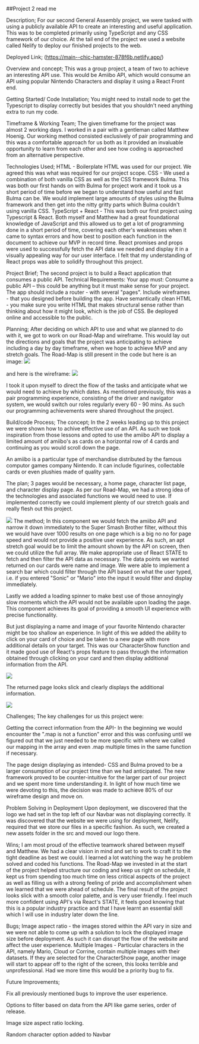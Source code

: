 ##Project 2 read me

Description; For our second General Assembly project, we were tasked with using a publicly available API to create an interesting and useful application. This was to be completed primarily using TypeScript and any CSS framework of our choice. At the tail end of the project we used a website called Nelify to deploy our finished projects to the web.

Deployed Link; (https://main--chic-hamster-878f6b.netlify.app/)

Overview and concept; This was a group project, a team of two to achieve an interesting API use. This would be Amiibo API, which would consume an API using popular Nintendo Characters and display it using a React Front end.

Getting Started/ Code Installation; You might need to install node to get the Typescript to display correctly but besides that you shouldn't need anything extra to run my code.

Timeframe & Working Team; The given timeframe for the project was almost 2 working days. I worked in a pair with a gentleman called Matthew Hoenig. Our working method consisted exclusively of pair programming and this was a comfortable approach for us both as it provided an invaluable opportunity to learn from each other and see how coding is approached from an alternative perspective.

Technologies Used; HTML - Boilerplate HTML was used for our project. We agreed this was what was required for our project scope. CSS - We used a combination of both vanilla CSS as well as the CSS framework Bulma. This was both our first hands on with Bulma for project work and it took us a short period of time before we began to understand how useful and fast Bulma can be. We would implement large amounts of styles using the Bulma framework and then get into the nitty gritty parts which Bulma couldn't using vanilla CSS. TypeScript + React - This was both our first project using Typescript & React. Both myself and Matthew had a great foundational knowledge of JavaScript and this allowed us to get a lot of programming done in a short period of time, covering each other's weaknesses when it came to syntax errors and how best to position each function in the document to achieve our MVP in record time. React promises and props were used to successfully fetch the API data we needed and display it in a visually appealing way for our user interface. I felt that my understanding of React props was able to solidify throughout this project.

Project Brief; The second project is to build a React application that consumes a public API.
Technical Requirements:
Your app must:
Consume a public API – this could be anything but it must make sense for your project.
The app should include a router - with several "pages".
Include wireframes - that you designed before building the app.
Have semantically clean HTML - you make sure you write HTML that makes structural sense rather than thinking about how it might look, which is the job of CSS.
Be deployed online and accessible to the public.


Planning; After deciding on which API to use and what we planned to do with it, we got to work on our Road-Map and wireframe. This would lay out the directions and goals that the project was anticipating to achieve including a day by day timeframe, when we hope to achieve MVP and any stretch goals. The Road-Map is still present in the code but here is an image:
<img src="./src/readImages/roadMap.png">

and here is the wireframe:
<img src="./src/readImages/wireFrame.png">

I took it upon myself to direct the flow of the tasks and anticipate what we would need to achieve by which dates. As mentioned previously, this was a pair programming experience, consisting of the driver and navigator system, we would switch our roles regularly every 60 - 90 mins. As such our programming achievements were shared throughout the project.

Build/code Process; 
The concept; 
In the 2 weeks leading up to this project we were shown how to achive effective use of an API. As such we took inspiration from those lessons and opted to use the amiibo API to display a limited amount of amiibo's as cards on a horizontal row of 4 cards and continuing as you would scroll down the page.

An amiibo is a particular type of merchandise distributed by the famous computor games company Nintendo. It can include figurines, collectable cards or even plushies made of quality yarn.

The plan;
3 pages would be necessary, a home page, character list page, and character display page. As per our Road-Map, we had a strong idea of the technologies and associated functions we would need to use. If implemented correctly we could implement plenty of our stretch goals and really flesh out this project.


<img src="./src/readImages/characterList.png">
The method;
In this component we would fetch the amiibo API and narrow it down immediately to the Super Smash Brother filter, without this we would have over 1000 results on one page which is a big no no for page speed and would not provide a positive user experience. As such, an apt stretch goal would be to limit the amount shown by the API on screen, then we could utilize the full array.
We make appropriate use of React STATE to fetch and then filter the API data as necessary. The data points we wanted returned on our cards were name and image. We were able to implement a search bar which could filter through the API based on what the user typed, i.e. if you entered "Sonic" or "Mario" into the input it would filter and display immediately.

Lastly we added a loading spinner to make best use of those annoyingly slow moments which the API would not be available upon loading the page. This component achieves its goal of providing a smooth UI experience with precise functionality.

But just displaying a name and image of your favorite Nintendo character might be too shallow an experience. In light of this we added the ability to click on your card of choice and be taken to a new page with more additional details on your target. This was our CharacterShow function and it made good use of React's props feature to pass through the information obtained through clicking on your card and then display additional information from the API.

<img src="./src/readImages/propsAndFetch.png">

The returned page looks slick and clearly displays the additional information.

<img src="./src/readImages/liveCharaCard.png">

Challenges; The key challenges for us this project were:

Getting the correct information from the API- In the beginning we would encounter the ".map is not a function" error and this was confusing until we figured out that we just needed to be more specific with where we called our mapping in the array and even .map multiple times in the same function if necessary.

The page design displaying as intended- CSS and Bulma proved to be a larger consumption of our project time than we had anticipated. The new framework proved to be counter-intuitive for the larger part of our project and we spent more time understanding it. In light of how much time we were devoting to this, the decision was made to achieve 80% of our wireframe design and move on.

Problem Solving in Deployment Upon deployment, we discovered that the logo we had set in the top left of our Navbar was not displaying correctly. It was discovered that the website we were using for deployment, Nelify, required that we store our files in a specific fashion. As such, we created a new assets folder in the src and moved our logo there.

Wins; I am most proud of the effective teamwork shared between myself and Matthew. We had a clear vision in mind and set to work to craft it to the tight deadline as best we could. I learned a lot watching the way he problem solved and coded his functions. The Road-Map we invested in at the start of the project helped structure our coding and keep us right on schedule, it kept us from spending too much time on less critical aspects of the project as well as filling us with a strong feeling of pride and accomplishment when we learned that we were ahead of schedule. The final result of the project looks slick with a smooth color palette, and is very user friendly. I feel much more confident using API's via React's STATE, it feels good knowing that this is a popular industry practice and that I have learnt an essential skill which I will use in industry later down the line.

Bugs; Image aspect ratio - the images stored within the API vary in size and we were not able to come up with a solution to lock the displayed image size before deployment. As such it can disrupt the flow of the website and affect the user experience. Multiple Images - Particular characters in the API, namely Mario, Cloud or Corrine, contain multiple images with their datasets. If they are selected for the CharacterShow page, another image will start to appear off to the right of the screen, this looks terrible and unprofessional. Had we more time this would be a priority bug to fix.

Future Improvements;

Fix all previously mentioned bugs to improve the user experience.

Options to filter based on data from the API like game series, order of release.

Image size aspect ratio locking.

Random character option added to Navbar


